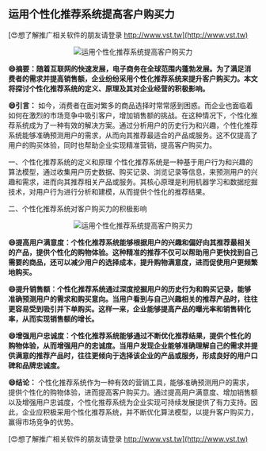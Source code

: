 ## **运用个性化推荐系统提高客户购买力**

[😍想了解推广相关软件的朋友请登录 http://www.vst.tw](http://www.vst.tw)

 <center><img src="https://vst.tw/MP4/tuiguang/png/2.png" alt="运用个性化推荐系统提高客户购买力"></center>

**😄摘要：随着互联网的快速发展，电子商务在全球范围内蓬勃发展。为了满足消费者的需求并提高销售额，企业纷纷采用个性化推荐系统来提升客户购买力。本文将探讨个性化推荐系统的定义、原理及其对企业经营的积极影响。**

**😄引言：**
如今，消费者在面对繁多的商品选择时常常感到困惑。而企业也面临着如何在激烈的市场竞争中吸引客户，增加销售额的挑战。在这种情况下，个性化推荐系统成为了一种有效的解决方案。通过分析用户的历史行为和兴趣，个性化推荐系统能够准确预测用户的需求，从而向其推荐最适合的产品或服务。这不仅提高了用户的购买体验，同时也帮助企业实现精准营销，提高客户购买力。

一、个性化推荐系统的定义和原理
个性化推荐系统是一种基于用户行为和兴趣的算法模型，通过收集用户历史数据、购买记录、浏览记录等信息，来预测用户的兴趣和需求，进而向其推荐相关产品或服务。其核心原理是利用机器学习和数据挖掘技术，对用户行为进行分析和建模，从而提供个性化的推荐结果。

二、个性化推荐系统对客户购买力的积极影响

 <center><img src="https://vst.tw/MP4/tuiguang/png/7.png" alt="运用个性化推荐系统提高客户购买力"></center>

**😄提高用户满意度：个性化推荐系统能够根据用户的兴趣和偏好向其推荐最相关的产品，提供个性化的购物体验。这种精准的推荐不仅可以帮助用户更快找到自己需要的商品，还可以减少用户的选择成本，提升购物满意度，进而促使用户更频繁地购买。**

**😄提升销售额：个性化推荐系统通过深度挖掘用户的历史行为和购买记录，能够准确预测用户的需求和购买意向。当用户看到与自己兴趣相关的推荐产品时，往往更容易受到吸引并下单购买。这样一来，企业能够提高产品的曝光率和销售转化率，从而实现销售额的增长。**

**😄增强用户忠诚度：个性化推荐系统能够通过不断优化推荐结果，提供个性化的购物体验，从而增强用户的忠诚度。当用户发现企业能够准确理解自己的需求并提供满意的推荐产品时，往往更倾向于选择该企业的产品或服务，形成良好的用户口碑和品牌忠诚度。**

**😄结论：**
个性化推荐系统作为一种有效的营销工具，能够准确预测用户的需求，提供个性化的购物体验，进而提高客户购买力。通过提高用户满意度、增加销售额以及增强用户忠诚度，个性化推荐系统为企业实现可持续发展提供了有力支持。因此，企业应积极采用个性化推荐系统，并不断优化算法模型，以提升客户购买力，赢得市场竞争的优势。

[😍想了解推广相关软件的朋友请登录 http://www.vst.tw](http://www.vst.tw)



